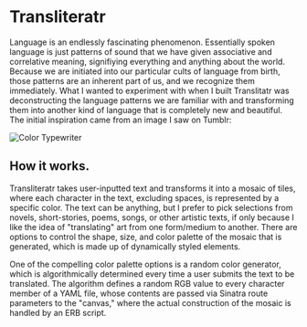 Transliteratr
=============

Language is an endlessly fascinating phenomenon.  Essentially spoken language is just patterns of sound that we have given associative and correlative meaning, signifiying everything and anything about the world.  Because we are initiated into our particular cults of language from birth, those patterns are an inherent part of us, and we recognize them immediately.  What I wanted to experiment with when I built Translitatr was deconstructing the language patterns we are familiar with and transforming them into another kind of language that is completely new and beautiful.  The initial inspiration came from an image I saw on Tumblr:

![ Color Typewriter ](http://media.boingboing.net/wp-content/uploads/2012/01/7145_6693148987_9ec3bdbed0_o.jpg)

How it works.
-------------

Transliteratr takes user-inputted text and transforms it into a mosaic of tiles, where each character in the text, excluding spaces, is represented by a specific color.  The text can be anything, but I prefer to pick selections from novels, short-stories, poems, songs, or other artistic texts, if only because I like the idea of "translating" art from one form/medium to another.  There are options to control the shape, size, and color palette of the mosaic that is generated, which is made up of dynamically styled elements.

One of the compelling color palette options is a random color generator, which is algorithmically determined every time a user submits the text to be translated. The algorithm defines a random RGB value to every character member of a YAML file, whose contents are passed via Sinatra route parameters to the "canvas," where the actual construction of the mosaic is handled by an ERB script.